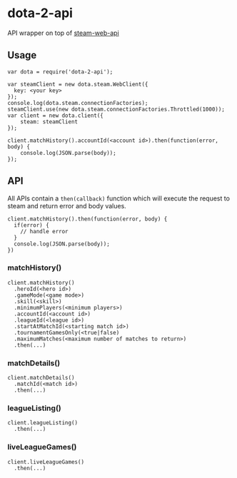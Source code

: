 # dota-2-api
API wrapper on top of [steam-web-api](https://github.com/daynekilheffer/steam-web-api)
## Usage
```
var dota = require('dota-2-api');

var steamClient = new dota.steam.WebClient({
  key: <your key>
});
console.log(dota.steam.connectionFactories);
steamClient.use(new dota.steam.connectionFactories.Throttled(1000));
var client = new dota.client({
    steam: steamClient
});

client.matchHistory().accountId(<account id>).then(function(error, body) {
    console.log(JSON.parse(body));
});
```
## API
All APIs contain a `then(callback)` function which will execute the request to steam and return error and body values.
```
client.matchHistory().then(function(error, body) {
  if(error) {
    // handle error
  }
  console.log(JSON.parse(body));
})
```
### matchHistory()
```
client.matchHistory()
  .heroId(<hero id>)
  .gameMode(<game mode>)
  .skill(<skill>)
  .minimumPlayers(<minimum players>)
  .accountId(<account id>)
  .leagueId(<league id>)
  .startAtMatchId(<starting match id>)
  .tournamentGamesOnly(<true|false)
  .maximumMatches(<maximum number of matches to return>)
  .then(...)
```

### matchDetails()
```
client.matchDetails()
  .matchId(<match id>)
  .then(...)
```

### leagueListing()
```
client.leagueListing()
  .then(...)
```

### liveLeagueGames()
```
client.liveLeagueGames()
  .then(...)
```
